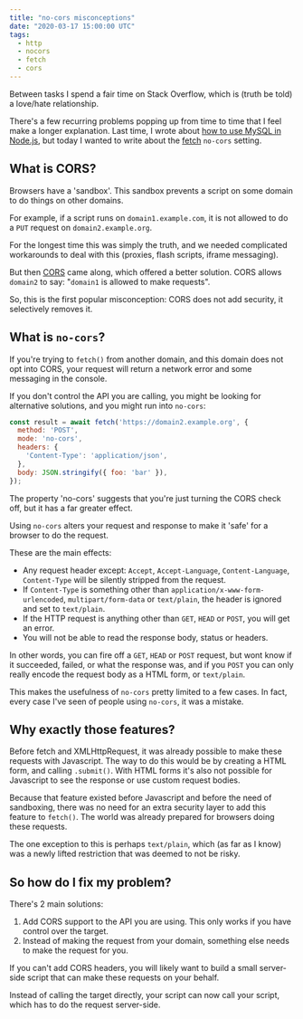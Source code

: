 ```yaml
---
title: "no-cors misconceptions"
date: "2020-03-17 15:00:00 UTC"
tags:
  - http
  - nocors
  - fetch
  - cors
---
```


Between tasks I spend a fair time on Stack Overflow, which is (truth be told)
a love/hate relationship.

There's a few recurring problems popping up from time to time that I feel make
a longer explanation. Last time, I wrote about [how to use MySQL in Node.js][1],
but today I wanted to write about the [fetch][2] `no-cors` setting.

What is CORS?
-------------

Browsers have a 'sandbox'. This sandbox prevents a script on some domain to do
things on other domains.

For example, if a script runs on `domain1.example.com`, it is not allowed to do
a `PUT` request on `domain2.example.org`.

For the longest time this was simply the truth, and we needed complicated
workarounds to deal with this (proxies, flash scripts, iframe messaging).

But then [CORS][3] came along, which offered a better solution. CORS allows
`domain2` to say: "`domain1` is allowed to make requests".

So, this is the first popular misconception: CORS does not add security, it
selectively removes it.

What is `no-cors`?
------------------

If you're trying to `fetch()` from another domain, and this domain does not
opt into CORS, your request will return a network error and some messaging
in the console.

If you don't control the API you are calling, you might be looking for
alternative solutions, and you might run into `no-cors`:

```javascript
const result = await fetch('https://domain2.example.org', {
  method: 'POST',
  mode: 'no-cors',
  headers: {
    'Content-Type': 'application/json',
  },
  body: JSON.stringify({ foo: 'bar' }),
});
```

The property 'no-cors' suggests that you're just turning the CORS check off,
but it has a far greater effect.

Using `no-cors` alters your request and response to make it 'safe' for a
browser to do the request.

These are the main effects:

* Any request header except: `Accept`, `Accept-Language`, `Content-Language`,
  `Content-Type` will be silently stripped from the request.
* If `Content-Type` is something other than `application/x-www-form-urlencoded`,
  `multipart/form-data` or `text/plain`, the header is ignored and set to
  `text/plain`.
* If the HTTP request is anything other than `GET`, `HEAD` or `POST`, you will
  get an error.
* You will not be able to read the response body, status or headers.

In other words, you can fire off a `GET`, `HEAD` or `POST` request, but wont
know if it succeeded, failed, or what the response was, and if you `POST`
you can only really encode the request body as a HTML form, or `text/plain`.

This makes the usefulness of `no-cors` pretty limited to a few cases. In fact,
every case I've seen of people using `no-cors`, it was a mistake.


Why exactly those features? 
---------------------------

Before fetch and XMLHttpRequest, it was already possible to make these
requests with Javascript. The way to do this would be by creating a HTML form,
and calling `.submit()`. With HTML forms it's also not possible for Javascript
to see the response or use custom request bodies.

Because that feature existed before Javascript and before the need of
sandboxing, there was no need for an extra security layer to add this feature
to `fetch()`. The world was already prepared for browsers doing these
requests.

The one exception to this is perhaps `text/plain`, which (as far as I know) was
a newly lifted restriction that was deemed to not be risky.


So how do I fix my problem?
---------------------------

There's 2 main solutions:

1. Add CORS support to the API you are using. This only works if you have
   control over the target.
2. Instead of making the request from your domain, something else needs to
   make the request for you.

If you can't add CORS headers, you will likely want to build a small
server-side script that can make these requests on your behalf.

Instead of calling the target directly, your script can now call your script,
which has to do the request server-side.


[1]: https://evertpot.com/executing-a-mysql-query-in-nodejs/
[2]: https://developer.mozilla.org/en-US/docs/Web/API/Fetch_API/Using_Fetch 
[3]: https://developer.mozilla.org/en-US/docs/Web/HTTP/CORS
